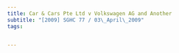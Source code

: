 ```yaml
---
title: Car & Cars Pte Ltd v Volkswagen AG and Another 
subtitle: "[2009] SGHC 77 / 03\_April\_2009"
tags:


---
```


